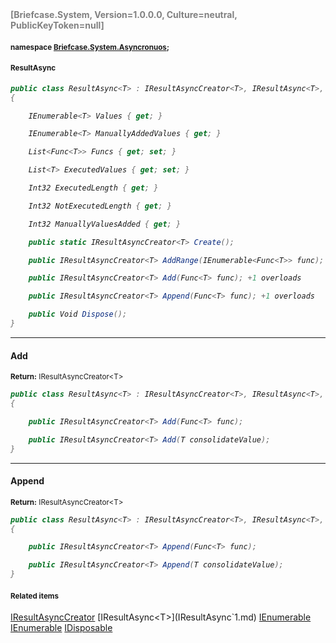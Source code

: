<h4 style='color: gray;margin:0; padding:0;'> [Briefcase.System, Version=1.0.0.0, Culture=neutral, PublicKeyToken=null]</h4>

#### <small>namespace [Briefcase.System.Asyncronuos](../Namespace/Briefcase.System.Asyncronuos.md);</small>

#### <small>ResultAsync<T></small>

<i>

```csharp
public class ResultAsync<T> : IResultAsyncCreator<T>, IResultAsync<T>, IEnumerable<T>, IEnumerable, IDisposable
{

	IEnumerable<T> Values { get; }

	IEnumerable<T> ManuallyAddedValues { get; }

	List<Func<T>> Funcs { get; set; }

	List<T> ExecutedValues { get; set; }

	Int32 ExecutedLength { get; }

	Int32 NotExecutedLength { get; }

	Int32 ManuallyValuesAdded { get; }

	public static IResultAsyncCreator<T> Create(); 

	public IResultAsyncCreator<T> AddRange(IEnumerable<Func<T>> func); 

	public IResultAsyncCreator<T> Add(Func<T> func); +1 overloads

	public IResultAsyncCreator<T> Append(Func<T> func); +1 overloads

	public Void Dispose(); 
}
```

</i>


---

#### Add

<small><b>Return:</b> IResultAsyncCreator\<T></small>

<i>

```csharp
public class ResultAsync<T> : IResultAsyncCreator<T>, IResultAsync<T>, IEnumerable<T>, IEnumerable, IDisposable
{

	public IResultAsyncCreator<T> Add(Func<T> func);

	public IResultAsyncCreator<T> Add(T consolidateValue);
}
```

</i>

---

#### Append

<small><b>Return:</b> IResultAsyncCreator\<T></small>

<i>

```csharp
public class ResultAsync<T> : IResultAsyncCreator<T>, IResultAsync<T>, IEnumerable<T>, IEnumerable, IDisposable
{

	public IResultAsyncCreator<T> Append(Func<T> func);

	public IResultAsyncCreator<T> Append(T consolidateValue);
}
```

</i>

#### <small>Related items</small>

[IResultAsyncCreator<T>](IResultAsyncCreator`1.md)
[IResultAsync<T>](IResultAsync`1.md)
[IEnumerable<T>](IEnumerable`1.md)
[IEnumerable](IEnumerable.md)
[IDisposable](IDisposable.md)